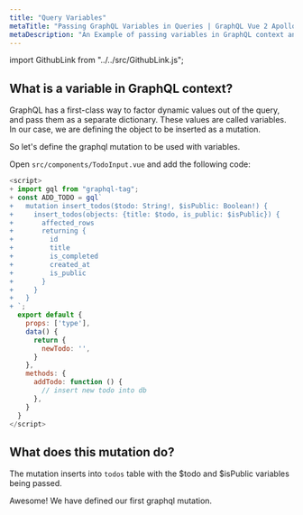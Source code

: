 ```yaml
---
title: "Query Variables"
metaTitle: "Passing GraphQL Variables in Queries | GraphQL Vue 2 Apollo Tutorial"
metaDescription: "An Example of passing variables in GraphQL context and usage of Vue Apollo GraphQL Mutation variables."
---
```


import GithubLink from "../../src/GithubLink.js";

What is a variable in GraphQL context?
-------------------------------------
GraphQL has a first-class way to factor dynamic values out of the query, and pass them as a separate dictionary. These values are called variables. In our case, we are defining the object to be inserted as a mutation.

So let's define the graphql mutation to be used with variables.

Open `src/components/TodoInput.vue` and add the following code:

<GithubLink link="https://github.com/hasura/learn-graphql/blob/master/tutorials/frontend/vue-apollo/app-final/src/components/TodoInput.vue" text="src/components/TodoInput.vue" />

```javascript
<script>
+ import gql from "graphql-tag";
+ const ADD_TODO = gql`
+   mutation insert_todos($todo: String!, $isPublic: Boolean!) {
+     insert_todos(objects: {title: $todo, is_public: $isPublic}) {
+       affected_rows
+       returning {
+         id
+         title
+         is_completed
+         created_at
+         is_public
+       }
+     }
+   }
+ `;
  export default {
    props: ['type'],
    data() {
      return {
        newTodo: '',
      }
    },
    methods: {
      addTodo: function () {
        // insert new todo into db
      },
    }
  }
</script>
```

What does this mutation do?
---------------------------
The mutation inserts into `todos` table with the $todo and $isPublic variables being passed.

Awesome! We have defined our first graphql mutation.

